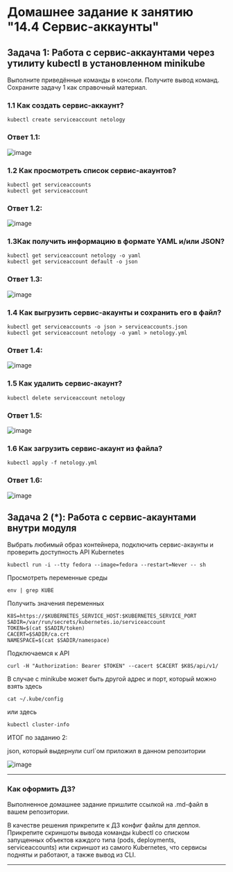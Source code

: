 # Домашнее задание к занятию "14.4 Сервис-аккаунты"

## Задача 1: Работа с сервис-аккаунтами через утилиту kubectl в установленном minikube

Выполните приведённые команды в консоли. Получите вывод команд. Сохраните
задачу 1 как справочный материал.

### 1.1 Как создать сервис-аккаунт?

```
kubectl create serviceaccount netology
```

### Ответ 1.1:  

![image](https://user-images.githubusercontent.com/92969676/203279775-f21110de-730c-4621-b5fa-868a8892135e.png)


### 1.2 Как просмотреть список сервис-акаунтов?

```
kubectl get serviceaccounts
kubectl get serviceaccount
```

### Ответ 1.2: 

![image](https://user-images.githubusercontent.com/92969676/203279870-741251ca-2f24-419b-86ae-db773294f3bd.png)

### 1.3Как получить информацию в формате YAML и/или JSON?

```
kubectl get serviceaccount netology -o yaml
kubectl get serviceaccount default -o json
```
### Ответ 1.3: 

![image](https://user-images.githubusercontent.com/92969676/203280127-bfd190cf-b7ae-45fe-ba8b-21d60c204eef.png)


### 1.4 Как выгрузить сервис-акаунты и сохранить его в файл?

```
kubectl get serviceaccounts -o json > serviceaccounts.json
kubectl get serviceaccount netology -o yaml > netology.yml
```

### Ответ 1.4: 

![image](https://user-images.githubusercontent.com/92969676/203280601-b31af292-5128-4ff8-88d1-bc505a67a734.png)

### 1.5 Как удалить сервис-акаунт?

```
kubectl delete serviceaccount netology
```

### Ответ 1.5: 

![image](https://user-images.githubusercontent.com/92969676/203280717-abdbf37c-e885-4367-aefe-67ab6313c2ab.png)


### 1.6 Как загрузить сервис-акаунт из файла?

```
kubectl apply -f netology.yml
```

### Ответ 1.6: 

![image](https://user-images.githubusercontent.com/92969676/203280801-376f8151-1eb6-4ab8-9827-d70e0c3983c3.png)


## Задача 2 (*): Работа с сервис-акаунтами внутри модуля

Выбрать любимый образ контейнера, подключить сервис-акаунты и проверить
доступность API Kubernetes

```
kubectl run -i --tty fedora --image=fedora --restart=Never -- sh
```

Просмотреть переменные среды

```
env | grep KUBE
```

Получить значения переменных

```
K8S=https://$KUBERNETES_SERVICE_HOST:$KUBERNETES_SERVICE_PORT
SADIR=/var/run/secrets/kubernetes.io/serviceaccount
TOKEN=$(cat $SADIR/token)
CACERT=$SADIR/ca.crt
NAMESPACE=$(cat $SADIR/namespace)
```

Подключаемся к API

```
curl -H "Authorization: Bearer $TOKEN" --cacert $CACERT $K8S/api/v1/
```

В случае с minikube может быть другой адрес и порт, который можно взять здесь

```
cat ~/.kube/config
```

или здесь

```
kubectl cluster-info
```

ИТОГ по заданию 2:

json, который выдернули curl`ом приложил в данном репозитории

![image](https://user-images.githubusercontent.com/92969676/203282203-663b4ee5-7e5d-4c6d-9361-8e26f5360cf7.png)


---

### Как оформить ДЗ?

Выполненное домашнее задание пришлите ссылкой на .md-файл в вашем репозитории.

В качестве решения прикрепите к ДЗ конфиг файлы для деплоя. Прикрепите скриншоты вывода команды kubectl со списком запущенных объектов каждого типа (pods, deployments, serviceaccounts) или скриншот из самого Kubernetes, что сервисы подняты и работают, а также вывод из CLI.

---
